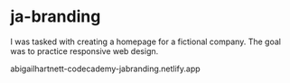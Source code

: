 # ja-branding
I was tasked with creating a homepage for a fictional company. The goal was to practice responsive web design.

abigailhartnett-codecademy-jabranding.netlify.app
